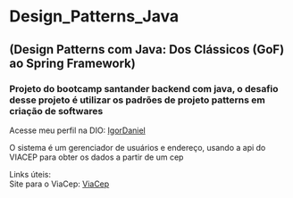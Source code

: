 # Design_Patterns_Java

## (Design Patterns com Java: Dos Clássicos (GoF) ao Spring Framework)


### Projeto do bootcamp santander backend com java, o desafio desse projeto é utilizar os padrões de projeto patterns em criação de softwares

<p>Acesse meu perfil na DIO: <a href="https://web.dio.me/users/igordaniel1903?tab=achievements"> IgorDaniel</a></p>
<p> O sistema é um gerenciador de usuários e endereço, usando a api do VIACEP para obter os dados a partir de um cep</p> 

<p> Links úteis:<br> 
  Site para o ViaCep: <a href= "https://viacep.com.br/"> ViaCep</a>
</p>
